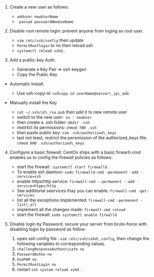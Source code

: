1. Create a new user as follows:
    * ``` adduser newUserName      ```
    * ``` passwd passwordNewUseName```

2. Disable root remote login: prevent anyone from loging as root user.
    * ```vim /etc/ssh/config``` then update
    * ```PermitRootlogin``` to no then reload ssh
    * ```systemctl reload sshd```..

3. Add a public-key Auth:
    * Generate a Key Pair => ssh-keygen 
    * Copy the Public Key

  * Automatic Install.
    * Use ssh-copy-id :``` sshcopy-id userName@server\_ip\_add ```.

  * Manually install the Key
    * ```cat ~/.ssh/id\_rsa.pub``` then add it to new remote user 
    * switch to the new user:``` su - newUser```
    * then create a .ssh folder: ```mkdir .ssh```
    * restritct its permissions: ```chmod 700 .ssh```
    * then paste public key: ```vim .ssh/authorized\_keys```
    * last not least, restrict the persmission of the authorized\_keys file: ```chmod 600 .ssh/authorized\_keys```


4. Configure a basic firewall:
 CentOs ships with a basic firwarll-cmd enables us to config the firewall policies as follows:
    * start the firewall : ```
                           systemctl start firewalld
                         ``` .
    * To enable ssh daemon: ```sudo firewalld-cmd -permanent -add -service=ssh```
    * enable https/http service: ```firewall-cmd --permanent --add -service=htpps/http```
    *  See additional seervices thay you can enable: ```firewall-cmd -get-services```
    * list all the exceptions implemented: ```firewall-cmd -permanent -list\_all```
    * implement all the changes made: ```firewall-cmd reload```
    * start the firewall: ```sudo systemctl enable firwalld```
 
 5. Disable login by Password. secure your server from brute-force with disabling login by password as follow:
    1. open ssh config file : ```vim /etc/ssh/sshd\_config```, then change the following variables to corresponding values.
    2. ```challengResponseAuthenticate no```
    3. ```PasswordAutho no```
    4. ```UsePAM no ```
    5. ```PermitRootLogin no ```
    6. restart ```ssh system reload sshd ```.
